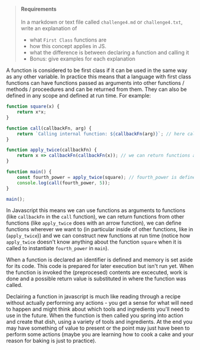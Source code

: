 >#### Requirements
>In a markdown or text file called `challenge4.md` or `challenge4.txt`, write an explanation of
>- what `First Class` functions are
>- how this concept applies in JS.
>- what the difference is between declaring a function and calling it
>- Bonus: give examples for each explanation


A function is considered to be first class if it can be used in the same way as any other variable. In practice this means that a language with first class functions can have functions passed as arguments into other functions / methods / proceedures and can be returned from them. They can also be defined in any scope and defined at run time. For example:
```javascript
function square(x) {
    return x*x;
}

function call(callbackFn, arg) {
    return `Calling internal function: ${callbackFn(arg)}`; // here callbackFn is passed in as an argument and invoked
}

function apply_twice(callbackFn) {
    return x => callbackFn(callbackFn(x)); // we can return functions as well
}

function main() {
    const fourth_power = apply_twice(square); // fourth_power is defined within another function and has been returned. Note the function `square` hasn't been called yet
    console.log(call(fourth_power, 5));
}

main();
```
In Javascript this means we can use functions as arguments to functions (like `callbackFn` in the `call` function), we can return functions from other functions (like `apply_twice` does with an arrow function), we can define functions wherever we want to (in particular inside of other functions, like in (`apply_twice`)) and we can construct new functions at run time (notice how `apply_twice` doesn't know anything about the function `square` when it is called to instantiate `fourth_power` in `main`).

When a function is declared an identifier is defined and memory is set aside for its code. This code is prepared for later execution but isn't run yet. When the function is invoked the (preprocesed) contents are excecuted, work is done and a possible return value is substituted in where the function was called.

Declairing a function in javascript is much like reading through a recipe without actually performing any actions - you get a sense for what will need to happen and might think about which tools and ingredients you'll need to use in the future. When the function is then called you spring into action and create that dish, using a variety of tools and ingredients. At the end you may have something of value to present or the point may just have been to perform some actions (maybe you are learning how to cook a cake and your reason for baking is just to practice).